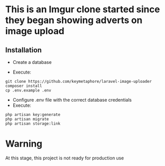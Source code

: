 # This is an Imgur clone started since they began showing adverts on image upload

## Installation

- Create a database

- Execute:
```
git clone https://github.com/keymetaphore/laravel-image-uploader
composer install
cp .env.example .env
```
- Configure .env file with the correct database credentials
- Execute:
```
php artisan key:generate
php artisan migrate
php artisan storage:link
```

# Warning
At this stage, this project is not ready for production use
